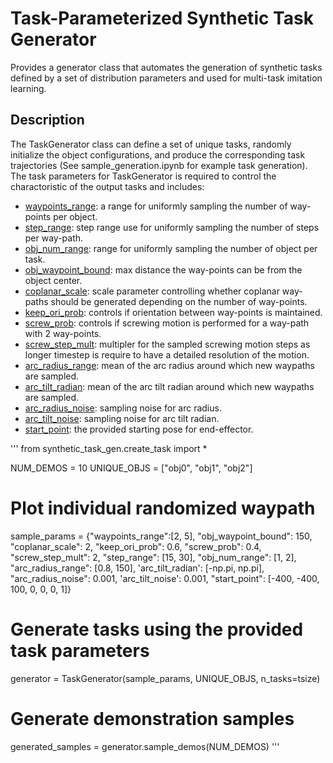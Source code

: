 # Task-Parameterized Synthetic Task Generator

Provides a generator class that automates the generation of synthetic tasks defined by a set of distribution parameters and used for multi-task imitation learning.

## Description
The TaskGenerator class can define a set of unique tasks, randomly initialize the object configurations, and produce the corresponding task trajectories (See sample_generation.ipynb for example task generation).
The task parameters for TaskGenerator is required to control the charactoristic of the output tasks and includes:
* <ins>waypoints_range</ins>: a range for uniformly sampling the number of way-points per object.
* <ins>step_range</ins>: step range use for uniformly sampling the number of steps per way-path.
* <ins>obj_num_range</ins>: range for uniformly sampling the number of object per task.
* <ins>obj_waypoint_bound</ins>: max distance the way-points can be from the object center.
* <ins>coplanar_scale</ins>: scale parameter controlling whether coplanar way-paths should be generated depending on the number of way-points.
* <ins>keep_ori_prob</ins>: controls if orientation between way-points is maintained.
* <ins>screw_prob</ins>: controls if screwing motion is performed for a way-path with 2 way-points.
* <ins>screw_step_mult</ins>: multipler for the sampled screwing motion steps as longer timestep is require to have a detailed resolution of the motion.
* <ins>arc_radius_range</ins>: mean of the arc radius around which new waypaths are sampled.
* <ins>arc_tilt_radian</ins>: mean of the arc tilt radian around which new waypaths are sampled.
* <ins>arc_radius_noise</ins>: sampling noise for arc radius.
* <ins>arc_tilt_noise</ins>: sampling noise for arc tilt radian.
* <ins>start_point</ins>: the provided starting pose for end-effector.

'''
from synthetic_task_gen.create_task import *

NUM_DEMOS = 10
UNIQUE_OBJS = ["obj0", "obj1", "obj2"]

# Plot individual randomized waypath
sample_params = {"waypoints_range":[2, 5], "obj_waypoint_bound": 150, "coplanar_scale": 2,
                 "keep_ori_prob": 0.6, "screw_prob": 0.4, "screw_step_mult": 2, "step_range": [15, 30],
                 "obj_num_range": [1, 2], "arc_radius_range": [0.8, 150], 'arc_tilt_radian': [-np.pi, np.pi],
                 "arc_radius_noise": 0.001, 'arc_tilt_noise': 0.001, 
                 "start_point": [-400, -400, 100, 0, 0, 0, 1]}
                 
# Generate tasks using the provided task parameters
generator = TaskGenerator(sample_params, UNIQUE_OBJS, n_tasks=tsize)

# Generate demonstration samples
generated_samples = generator.sample_demos(NUM_DEMOS)
'''
